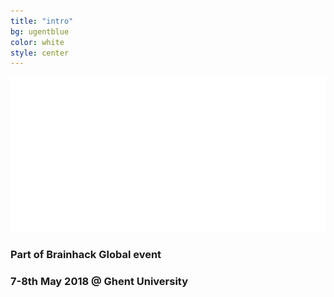 ```yaml
---
title: "intro"
bg: ugentblue
color: white
style: center
---
```


![logo](img/logo.png)

### Part of Brainhack Global  event

### 7-8th May 2018 @  Ghent University 

